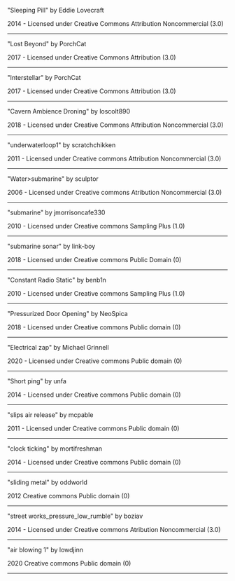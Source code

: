 "Sleeping Pill"
by Eddie Lovecraft

2014 - Licensed under
Creative Commons
Attribution Noncommercial (3.0)

---

"Lost Beyond"
by PorchCat

2017 - Licensed under
Creative Commons
Attribution (3.0)

---

"Interstellar"
by PorchCat

2017 - Licensed under
Creative Commons
Attribution (3.0)

---

"Cavern Ambience Droning"
by loscolt890

2018 - Licensed under
Creative Commons
Attribution Noncommercial (3.0)

---

"underwaterloop1"
by scratchchikken

2011 - Licensed under
Creative commons
Attribution Noncommercial (3.0)

---

"Water>submarine"
by sculptor

2006 - Licensed under
Creative commons
Atribution Noncommercial (3.0)

---

"submarine"
by jmorrisoncafe330

2010 - Licensed under
Creative commons
Sampling Plus (1.0)

---

"submarine sonar"
by link-boy

2018 - Licensed under
Creative commons
Public Domain (0)

---

"Constant Radio Static"
by benb1n

2010 - Licensed under
Creative commons
Sampling Plus (1.0)

---

"Pressurized Door Opening"
by NeoSpica

2018 - Licensed under
Creative commons
Public domain (0)

---

"Electrical zap"
by Michael Grinnell

2020 - Licensed under
Creative commons
Public domain (0)

---

"Short ping"
by unfa

2014 - Licensed under
Creative commons
Public domain (0)

---

"slips air release"
by mcpable

2011 - Licensed under
Creative commons
Public domain (0)

---

"clock ticking"
by mortifreshman

2014 - Licensed under
Creative commons
Public domain (0)

---

"sliding metal"
by oddworld

2012
Creative commons
Public domain (0)

---

"street works_pressure_low_rumble"
by boziav

2014 - Licensed under
Creative commons
Atribution Noncommercial (3.0)

---

"air blowing 1"
by lowdjinn

2020
Creative commons
Public domain (0)

---

